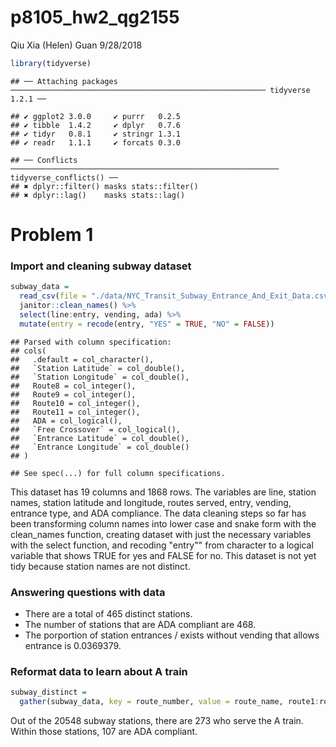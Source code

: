 p8105\_hw2\_qg2155
================
Qiu Xia (Helen) Guan
9/28/2018

``` r
library(tidyverse)
```

    ## ── Attaching packages ───────────────────────────────────────────────────────── tidyverse 1.2.1 ──

    ## ✔ ggplot2 3.0.0     ✔ purrr   0.2.5
    ## ✔ tibble  1.4.2     ✔ dplyr   0.7.6
    ## ✔ tidyr   0.8.1     ✔ stringr 1.3.1
    ## ✔ readr   1.1.1     ✔ forcats 0.3.0

    ## ── Conflicts ──────────────────────────────────────────────────────────── tidyverse_conflicts() ──
    ## ✖ dplyr::filter() masks stats::filter()
    ## ✖ dplyr::lag()    masks stats::lag()

Problem 1
=========

### Import and cleaning subway dataset

``` r
subway_data =
  read_csv(file = "./data/NYC_Transit_Subway_Entrance_And_Exit_Data.csv") %>%
  janitor::clean_names() %>% 
  select(line:entry, vending, ada) %>% 
  mutate(entry = recode(entry, "YES" = TRUE, "NO" = FALSE)) 
```

    ## Parsed with column specification:
    ## cols(
    ##   .default = col_character(),
    ##   `Station Latitude` = col_double(),
    ##   `Station Longitude` = col_double(),
    ##   Route8 = col_integer(),
    ##   Route9 = col_integer(),
    ##   Route10 = col_integer(),
    ##   Route11 = col_integer(),
    ##   ADA = col_logical(),
    ##   `Free Crossover` = col_logical(),
    ##   `Entrance Latitude` = col_double(),
    ##   `Entrance Longitude` = col_double()
    ## )

    ## See spec(...) for full column specifications.

This dataset has 19 columns and 1868 rows. The variables are line, station names, station latitude and longitude, routes served, entry, vending, entrance type, and ADA compliance. The data cleaning steps so far has been transforming column names into lower case and snake form with the clean\_names function, creating dataset with just the necessary variables with the select function, and recoding "entry"" from character to a logical variable that shows TRUE for yes and FALSE for no. This dataset is not yet tidy because station names are not distinct.

### Answering questions with data

-   There are a total of 465 distinct stations.
-   The number of stations that are ADA compliant are 468.
-   The porportion of station entrances / exists without vending that allows entrance is 0.0369379.

### Reformat data to learn about A train

``` r
subway_distinct =
  gather(subway_data, key = route_number, value = route_name, route1:route11)
```

Out of the 20548 subway stations, there are 273 who serve the A train. Within those stations, 107 are ADA compliant.
